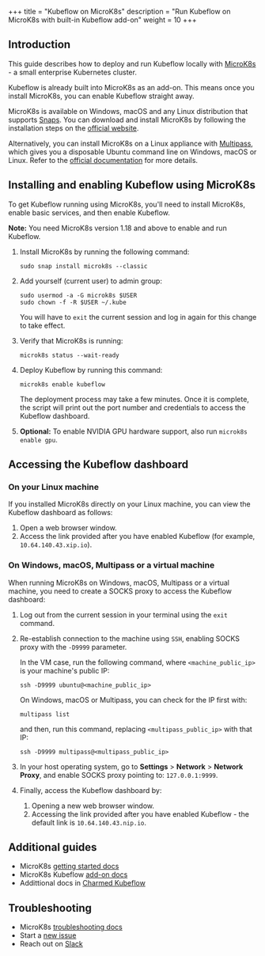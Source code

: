 +++
title = "Kubeflow on MicroK8s"
description = "Run Kubeflow on MicroK8s with built-in Kubeflow add-on" 
weight = 10
+++


## Introduction

This guide describes how to deploy and run Kubeflow locally with [MicroK8s](https://microk8s.io/) - a small enterprise Kubernetes cluster.

Kubeflow is already built into MicroK8s as an add-on. This means once you install MicroK8s, you can enable Kubeflow straight away.

MicroK8s is available on Windows, macOS and any Linux distribution that supports [Snaps](https://snapcraft.io/). You can download and install MicroK8s by following the installation steps on the [official website](https://microk8s.io/).

Alternatively, you can install MicroK8s on a Linux appliance with [Multipass](https://multipass.run/), which gives you a disposable Ubuntu command line on Windows, macOS or Linux. Refer to the [official documentation](https://multipass.run/docs) for more details.


## Installing and enabling Kubeflow using MicroK8s

To get Kubeflow running using MicroK8s, you'll need to install MicroK8s, enable basic services, and then enable Kubeflow.

**Note:** You need MicroK8s version 1.18 and above to enable and run Kubeflow.

1. Install MicroK8s by running the following command:

    ```shell
    sudo snap install microk8s --classic
    ```

2. Add yourself (current user) to admin group:

    ```shell
    sudo usermod -a -G microk8s $USER
    sudo chown -f -R $USER ~/.kube
    ```

    You will have to `exit` the current session and log in again for this change to take effect.

3. Verify that MicroK8s is running:

    ```shell
    microk8s status --wait-ready
    ```

4. Deploy Kubeflow by running this command:

    ```shell
    microk8s enable kubeflow
    ```

    The deployment process may take a few minutes. Once it is complete, the script will print out the port number and credentials to access the Kubeflow dashboard.

5. **Optional:** To enable NVIDIA GPU hardware support, also run `microk8s enable gpu`.

## Accessing the Kubeflow dashboard

### On your Linux machine

If you installed MicroK8s directly on your Linux machine, you can view the Kubeflow dashboard as follows:

1. Open a web browser window.
2. Access the link provided after you have enabled Kubeflow (for example,
   `10.64.140.43.xip.io`).

### On Windows, macOS, Multipass or a virtual machine

When running MicroK8s on Windows, macOS, Multipass or a virtual machine, you need to create a SOCKS proxy to access the Kubeflow dashboard:

1. Log out from the current session in your terminal using the `exit` command.

2. Re-establish connection to the machine using `SSH`, enabling SOCKS proxy with the `-D9999` parameter.

    In the VM case, run the following command, where `<machine_public_ip>` is your machine's public IP:

    ```shell
    ssh -D9999 ubuntu@<machine_public_ip>
    ```

    On Windows, macOS or Multipass, you can check for the IP first with:

    ```shell
    multipass list
    ```

    and then, run this command, replacing `<multipass_public_ip>` with that IP:
    ```shell
    ssh -D9999 multipass@<multipass_public_ip>
    ```

3. In your host operating system, go to **Settings** > **Network** > **Network Proxy**, and enable SOCKS proxy pointing to: `127.0.0.1:9999`.

4. Finally, access the Kubeflow dashboard by:
    1. Opening a new web browser window.
    2. Accessing the link provided after you have enabled Kubeflow - the default link is `10.64.140.43.nip.io`.

## Additional guides

* MicroK8s [getting started docs](https://MicroK8s.io/docs)
* MicroK8s Kubeflow [add-on docs](https://microk8s.io/docs/addon-kubeflow)
* Addittional docs in [Charmed Kubeflow](https://charmed-kubeflow.io/docs)

## Troubleshooting

* MicroK8s [troubleshooting docs](https://MicroK8s.io/docs/troubleshooting)
* Start a [new issue](https://github.com/juju-solutions/bundle-kubeflow/issues/new)
* Reach out on [Slack](https://kubeflow.slack.com/archives/C7REE0EHK)

